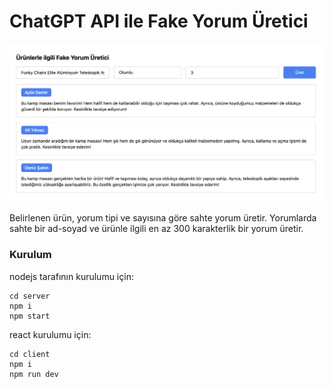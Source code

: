 # ChatGPT API ile Fake Yorum Üretici

![](./screenshot.png)

Belirlenen ürün, yorum tipi ve sayısına göre sahte yorum üretir. Yorumlarda sahte bir ad-soyad ve ürünle ilgili en az 300 karakterlik bir yorum üretir.

### Kurulum

nodejs tarafının kurulumu için:

```
cd server
npm i
npm start
```

react kurulumu için:

```
cd client
npm i
npm run dev
```

